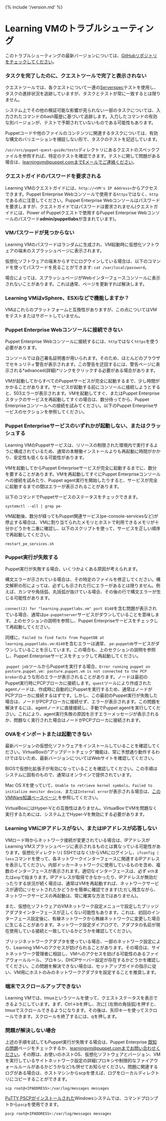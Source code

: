 {% include '/version.md' %}

# Learning VMのトラブルシューティング

このトラブルシューティングの最新バージョンについては、[GitHubリポジトリをチェックしてください](https://github.com/puppetlabs/puppet-quest-guide/blob/master/ja_jp/troubleshooting.md)。

### タスクを完了したのに、クエストツールで完了と表示されない

クエストツールでは、各クエストについて一連の[Serverspec](http://serverspec.org/)テストを使用し、タスクの進捗状況を追跡していますが、タスクとテストが常に一致するとは限りません。

システム上でその他の検証可能な影響が見られない一部のタスクについては、入力されたコマンドのbash履歴に基づいて追跡します。入力したコマンドの有効な別バージョンが、テストで予期されていないものである可能性もあります。

Puppetコードや他のファイルのコンテンツに関連するタスクについては、有効な構文のバリエーションを捕捉しない形で、タスクのテストを記述しています。

`/usr/src/puppet-quest-guide/tests`ディレクトリにあるクエストのスペックファイルを参照すれば、特定のテストを確認できます。テストに関して問題がある場合は、learningvm@puppet.comまでEメールでご連絡ください。

### クエストガイドのパスワードを要求される

Learning VMのクエストガイドには、`http://<VM's IP Address>`からアクセスできます。Puppet Enterprise Webコンソールで使用する`https`ではなく、`http`である点に注意してください。Puppet Enterprise Webコンソールはパスワードを要求しますが、クエストガイドではパスワードは要求されません(クエストガイドには、Power of Puppetクエストで使用するPuppet Enterprise Webコンソールのパスワード**admin/puppetlabs**が含まれています)。

### VMパスワードが見つからない

Learning VMのパスワードはランダムに生成され、VM起動時に仮想化ソフトウェアの端末のスプラッシュページに表示されます。

仮想化ソフトウェアの端末からすでにログウインしている場合は、以下のコマンドを使ってパスワードを見ることができます: `cat /var/local/password`。

場合によっては、スプラッシュページがWebインターフェースコンソールに表示されないことがあります。これは通常、ページを更新すれば解決します。

### Learning VMはvSphere、ESXiなどで機能しますか？

VMはこれらのプラットフォームと互換性がありますが、この点についてはVMをテストまたはサポートしていません。

### Puppet Enterprise Webコンソールに接続できない

Puppet Enterprise Webコンソールに接続するには、`http`ではなく`https`を使う必要があります。

コンソールでは自己署名証明書が用いられます。そのため、ほとんどのブラウザでセキュリティ警告が表示されます。この警告を迂回するには、警告ページに表示される*advanced(詳細)*リンクをクリックする必要がある場合があります。

VMが起動してからすべてのPuppetサービスが完全に起動するまで、少し時間がかかることがあります。サービスが起動する前にコンソールに接続しようとすると、503エラーが表示されます。VMを起動してすぐ、またはPuppet Enterpriseスタックのサービスを再起動してすぐの場合は、数分待ってから、Puppet Enterpriseコンソールへの接続を試みてください。以下のPuppet Enterpriseサービスのセクションを参照してください。

### Puppet Enterpriseサービスのいずれかが起動しない、またはクラッシュする

Learning VMのPuppetサービスは、リソースの制限された環境内で実行するように構成されているため、通常の本稼働インストールよりも再起動に時間がかかり、安定性も低くなる可能性があります。

VMを起動してからPuppet Enterpriseサービスが完全に起動するまでに、数分を要することがあります。VMを再起動してすぐにPuppet Enterpriseコンソールへの接続を試みたり、Puppet agent実行を開始したりすると、サービスが完全に起動するまでの間はエラーが表示されることがあります。

以下のコマンドでPuppetサービスのステータスをチェックできます。

    systemctl --all | grep pe-

VM起動後、数分が経ってもPuppet関連サービス(pe-console-servicesなど)が停止する場合は、VMに割り当てられたメモリとホストで利用できるメモリが十分かどうかを二重に確認し、以下のスクリプトを使って、サービスを正しい順序で再起動してください。

    restart_pe_services.sh

### Puppet実行が失敗する

Puppet実行が失敗する場合、いくつかよくある原因が考えられます。

構文エラーが示されている場合は、その特定のファイルを修正してください。構文解釈の形によっては、必ずしも示された行にエラーがあるとは限りません。例えば、カンマや角括弧、丸括弧が抜けている場合、その後の行で構文エラーが生じる可能性があります。

`connect(2) for "learning.puppetlabs.vm" port 8140`を含む問題が表示されている場合、通常は`pe-puppetserver`サービスがダウンしていることを意味します。上のセクションの説明を参照し、Puppet Enterpriseサービスをチェックして再起動してください。

同様に、`Failed to find facts from PuppetDB at learning.puppetlabs.vm:8140`を含むエラーは通常、 `pe-puppetdb`サービスがダウンしていることを示しています。この場合も、上のセクションの説明を参照し、Puppet Enterpriseサービスをチェックして再起動してください。

 `puppet job`ツールからPuppetを実行する場合、`Error running puppet on pasture.puppet.vm: pasture.puppet.vm is not connected to the PCP broker`のような形のエラーが表示されることがあります。ノードは最初のPuppet実行時にPCPブローカに接続します。`quest`ツールにより作成されたagentノードは、作成時に自動的にPuppetを実行するため、通常はノードがPCPブローカに接続するはずです。しかし、この最初のPuppet実行が失敗した場合は、ノードがPCPブローカに接続せず、エラーが表示されます。この問題を解決するには、agentノードに直接接続し、手動でPuppet agentを実行してください。これにより、agent実行失敗の原因を示すエラーメッセージが表示されるか、問題なく実行された場合はノードがPCPブローカに接続されます。

### OVAをインポートまたは起動できない

最新バージョンの仮想化ソフトウェアをインストールしていることを確認してください。VirtualBoxの"アップデートチェック"機能は、常に予想通り動作するわけではないため、最新バージョンについてはWebサイトを確認してください。

BIOSで仮想化拡張子が有効になっていることを確認してください。この手順はシステムに固有のもので、通常はオンラインで提供されています。

Mac OS Xを使っていて、`Unable to retrieve kernel symbols`、`Failed to initialize monitor device`、または`Internal error`が表示される場合は、[このVMWare知識ベースページ ](https://kb.vmware.com/selfservice/microsites/search.do?language=en_US&cmd=displayKC&externalId=2061791)を参照してください。

VirtualBoxにはHyper-Vとの互換性はありません。VirtualBoxでVMを問題なく実行するためには、システム上でHyper-Vを無効にする必要があります。

### Learning VMにIPアドレスがない、またはIPアドレスが応答しない

VMロード時からネットワーク接続が変更されている場合は、IPアドレスがLearning VMスプラッシュページに表示されるものとは異なっている可能性があります。仮想化ディレクトリ( SSHではなく)からVMにログインし、`ifconfig | less`コマンドを使って、各ネットワークインターフェースに関連するIPアドレスを表示してください。内部ドッカーネットワークに使用しているものを含め、複数のインターフェースが表示されます。適切なインターフェースは、必ず `eth`または`enp`で始まります。IPアドレスが取得できなかったり、IPアドレスが無効だったりする状況が続く場合は、通常はVMを再起動すれば、ネットワークサービスが適切にリセットされたかどうかを簡単に確認できます(ただし残念ながら、ネットワークサービスの再起動は、常に確実な方法ではありません)。

また、仮想化ソフトウェアのVMネットワーク設定メニューで設定したブリッジアダプタインターフェースが正しくない可能性もあります。これは、初回のインターフェース設定後に、有線ネットワークから無線ネットワークに変更した場合に生じることがあります。ネットワーク設定ダイアログで、アダプタの名前が現在使用している接続と一致しているかどうかを確認してください。

ブリッジネットワークアダプタを使っている場合、一部のネットワーク設定により、Learning VMへのアクセスが妨げられることがあります。その場合は、サイトネットワーク管理者に相談し、VMへのアクセスを妨げる可能性のあるファイアウォールルール、プロキシ、DHCPサーバー設定が存在するかどうかを確認してください。この問題を解決できない場合は、セットアップガイドの指示に従い、VM用にホストのみのネットワークアダプタを設定することを推奨します。

### 端末でスクロールアップできない

Learning VMでは、tmuxというツールを使って、クエストステータスを表示できるようにしています。まず、Ctrl＋bを押し、次に[ (左側の角括弧)を押すと、tmuxでスクロールできるようになります。その後は、矢印キーを使ってスクロールできます。スクロールを終了するには、qを押します。

### 問題が解決しない場合

上述の手順を試してもPuppet実行が失敗する場合は、Puppet Enterprise [既知の問題](https://docs.puppet.com/pe/latest/release_notes_known_issues.html)ページをチェックするか、learningvm@puppet.comまでお問い合わせください。その際は、お使いのホストOS、仮想化ソフトウェアとバージョン、VMを実行しているサイトネットワーク設定の詳細(プロキシや制限的なファイアウォールルールがあるかどうかなど)も併せてお知らせください。問題に関連するログがある場合は、ホストマシンからscpを使えば、ログをローカルディレクトリにコピーすることができます。

    scp root@<IPADDRESS>:/var/log/messages messages

[PuTTY PSCPがインストールされた](http://tartarus.org/~simon/putty-snapshots/htmldoc/Chapter5.html#pscp)Windowsシステムでは、コマンドプロンプトから`pscp`を使用できます。

    pscp root@<IPADDRESS>:/var/log/messages messages
